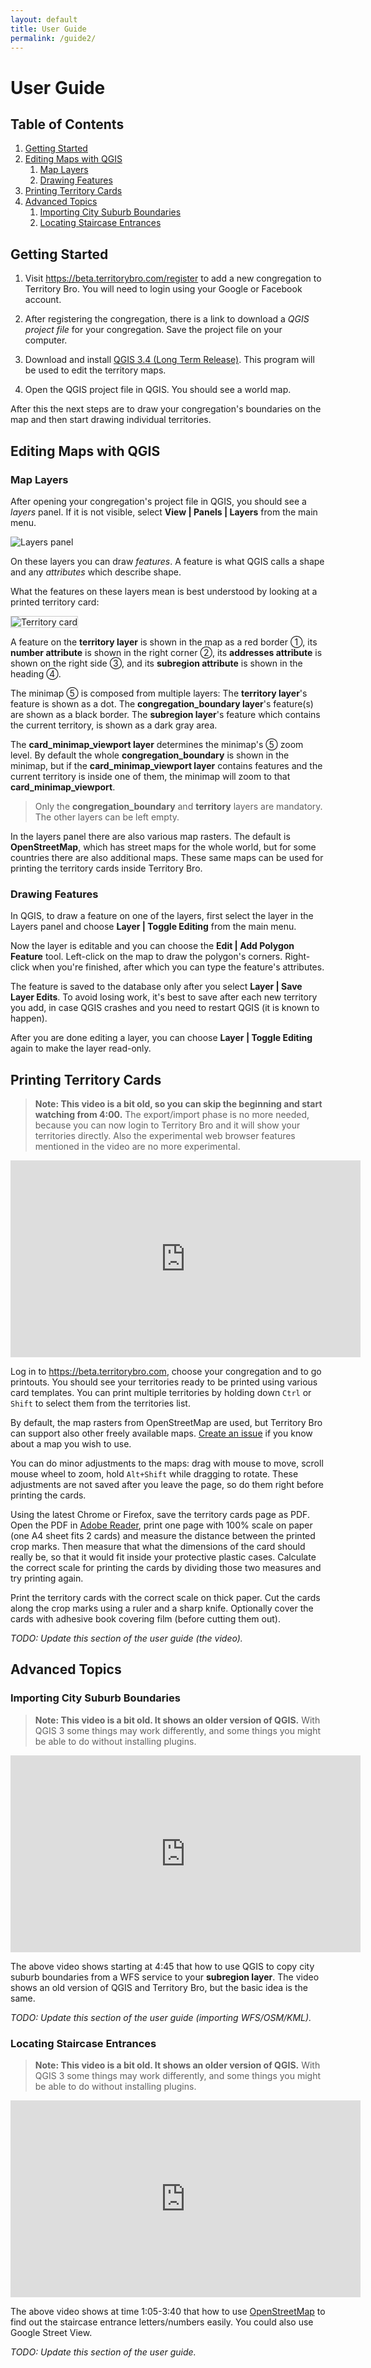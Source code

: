 ```yaml
---
layout: default
title: User Guide
permalink: /guide2/
---
```


# User Guide

## Table of Contents

1. [Getting Started](#getting-started)
2. [Editing Maps with QGIS](#editing-maps-with-qgis)
    1. [Map Layers](#map-layers)
    2. [Drawing Features](#drawing-features)
3. [Printing Territory Cards](#printing-territory-cards)
4. [Advanced Topics](#advanced-topics)
    1. [Importing City Suburb Boundaries](#importing-city-suburb-boundaries)
    2. [Locating Staircase Entrances](#locating-staircase-entrances)


## Getting Started

1. Visit <https://beta.territorybro.com/register> to add a new congregation to Territory Bro. You will need to login using your Google or Facebook account.

2. After registering the congregation, there is a link to download a *QGIS project file* for your congregation. Save the project file on your computer.

3. Download and install [QGIS 3.4 (Long Term Release)](https://qgis.org/). This program will be used to edit the territory maps.

4. Open the QGIS project file in QGIS. You should see a world map.

After this the next steps are to draw your congregation's boundaries on the map and then start drawing individual territories.


## Editing Maps with QGIS

### Map Layers

After opening your congregation's project file in QGIS, you should see a *layers* panel. If it is not visible, select **View \| Panels \| Layers** from the main menu.

<img alt="Layers panel" src="layers-panel-1x.png" srcset="layers-panel-2x.png 2x">

On these layers you can draw *features*. A feature is what QGIS calls a shape and any *attributes* which describe shape.

What the features on these layers mean is best understood by looking at a printed territory card:

<img alt="Territory card" src="territory-card-parts-1x.jpg" srcset="territory-card-parts-2x.jpg 2x" style="border: 1px solid #ccc;">

A feature on the **territory layer** is shown in the map as a red border ①, its **number attribute** is shown in the right corner ②, its **addresses attribute** is shown on the right side ③, and its **subregion attribute** is shown in the heading ④.

The minimap ⑤ is composed from multiple layers: The **territory layer**'s feature is shown as a dot. The **congregation_boundary layer**'s feature(s) are shown as a black border. The **subregion layer**'s feature which contains the current territory, is shown as a dark gray area.

The **card_minimap_viewport layer** determines the minimap's ⑤ zoom level. By default the whole **congregation_boundary** is shown in the minimap, but if the **card_minimap_viewport layer** contains features and the current territory is inside one of them, the minimap will zoom to that **card_minimap_viewport**.

> Only the **congregation_boundary** and **territory** layers are mandatory. The other layers can be left empty.

In the layers panel there are also various map rasters. The default is **OpenStreetMap**, which has street maps for the whole world, but for some countries there are also additional maps. These same maps can be used for printing the territory cards inside Territory Bro.


### Drawing Features

In QGIS, to draw a feature on one of the layers, first select the layer in the Layers panel and choose **Layer \| Toggle Editing** from the main menu.

Now the layer is editable and you can choose the **Edit \| Add Polygon Feature** tool. Left-click on the map to draw the polygon's corners. Right-click when you're finished, after which you can type the feature's attributes.

The feature is saved to the database only after you select **Layer \| Save Layer Edits**. To avoid losing work, it's best to save after each new territory you add, in case QGIS crashes and you need to restart QGIS (it is known to happen).

After you are done editing a layer, you can choose **Layer \| Toggle Editing** again to make the layer read-only.


## Printing Territory Cards

> **Note: This video is a bit old, so you can skip the beginning and start watching from 4:00.** The export/import phase is no more needed, because you can now login to Territory Bro and it will show your territories directly. Also the experimental web browser features mentioned in the video are no more experimental.  

<iframe width="560" height="315" src="https://www.youtube.com/embed/WSxMMV6CpPg?list=PLSADDT9dzgRCEEopQhYLrdjVOfyfrC-Iz&start=239" frameborder="0" allow="accelerometer; autoplay; encrypted-media; gyroscope; picture-in-picture" allowfullscreen></iframe>

Log in to <https://beta.territorybro.com>, choose your congregation and to go printouts. You should see your territories ready to be printed using various card templates. You can print multiple territories by holding down `Ctrl` or `Shift` to select them from the territories list. 

By default, the map rasters from OpenStreetMap are used, but Territory Bro can support also other freely available maps. [Create an issue](https://github.com/luontola/territory-bro/issues) if you know about a map you wish to use.

You can do minor adjustments to the maps: drag with mouse to move, scroll mouse wheel to zoom, hold `Alt+Shift` while dragging to rotate. These adjustments are not saved after you leave the page, so do them right before printing the cards. 

Using the latest Chrome or Firefox, save the territory cards page as PDF. Open the PDF in [Adobe Reader](https://get.adobe.com/reader/), print one page with 100% scale on paper (one A4 sheet fits 2 cards) and measure the distance between the printed crop marks. Then measure that what the dimensions of the card should really be, so that it would fit inside your protective plastic cases. Calculate the correct scale for printing the cards by dividing those two measures and try printing again.

Print the territory cards with the correct scale on thick paper. Cut the cards along the crop marks using a ruler and a sharp knife. Optionally cover the cards with adhesive book covering film (before cutting them out).

*TODO: Update this section of the user guide (the video).*


## Advanced Topics

### Importing City Suburb Boundaries

> **Note: This video is a bit old. It shows an older version of QGIS.** With QGIS 3 some things may work differently, and some things you might be able to do without installing plugins.

<iframe width="560" height="315" src="https://www.youtube.com/embed/19vtQn6CwEU?list=PLSADDT9dzgRCEEopQhYLrdjVOfyfrC-Iz" frameborder="0" allowfullscreen></iframe>

The above video shows starting at 4:45 that how to use QGIS to copy city suburb boundaries from a WFS service to your **subregion layer**. The video shows an old version of QGIS and Territory Bro, but the basic idea is the same.

*TODO: Update this section of the user guide (importing WFS/OSM/KML).*


### Locating Staircase Entrances

> **Note: This video is a bit old. It shows an older version of QGIS.** With QGIS 3 some things may work differently, and some things you might be able to do without installing plugins.

<iframe width="560" height="315" src="https://www.youtube.com/embed/Oj9Lt4W5F4c?list=PLSADDT9dzgRCEEopQhYLrdjVOfyfrC-Iz" frameborder="0" allowfullscreen></iframe>

The above video shows at time 1:05-3:40 that how to use [OpenStreetMap](https://www.openstreetmap.org/) to find out the staircase entrance letters/numbers easily. You could also use Google Street View.

*TODO: Update this section of the user guide.*
